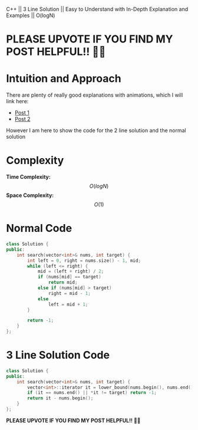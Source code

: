 C++ || 3 Line Solution || Easy to Understand with In-Depth Explanation and Examples || O(logN)

# PLEASE UPVOTE IF YOU FIND MY POST HELPFUL!! 🥺😁

# Intuition and Approach

There are plenty of really good explanations with animations, which I will link here:

* [Post 1](https://leetcode.com/problems/binary-search/solutions/423162/binary-search-101/?envType=study-plan&id=level-1&orderBy=most_votes)
* [Post 2](https://leetcode.com/problems/binary-search/solutions/1322419/5-variations-of-binary-search-a-self-note/?envType=study-plan&id=level-1&orderBy=most_votes)

However I am here to show the code for the 2 line solution and the normal solution

# Complexity

**Time Complexity:** $$O(logN)$$
**Space Complexity:** $$O(1)$$

# Normal Code

```c++
class Solution {
public:
    int search(vector<int>& nums, int target) {
        int left = 0, right = nums.size() - 1, mid;
        while (left <= right) {
            mid = (left + right) / 2;
            if (nums[mid] == target)
                return mid;
            else if (nums[mid] > target)
                right = mid - 1;
            else
                left = mid + 1;
        }

        return -1;
    }
};
```

# 3 Line Solution Code

```c++
class Solution {
public:
    int search(vector<int>& nums, int target) {
        vector<int>::iterator it = lower_bound(nums.begin(), nums.end(), target);
        if (it == nums.end() || *it != target) return -1;
        return it - nums.begin();
    }
};
```

**PLEASE UPVOTE IF YOU FIND MY POST HELPFUL!! 🥺😁**